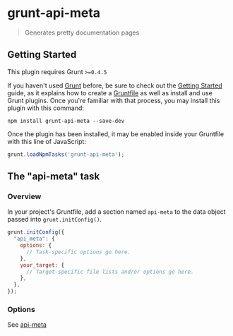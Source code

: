 # grunt-api-meta

> Generates pretty documentation pages

## Getting Started
This plugin requires Grunt `>=0.4.5`

If you haven't used [Grunt](http://gruntjs.com/) before, be sure to check out the [Getting Started](http://gruntjs.com/getting-started) guide, as it explains how to create a [Gruntfile](http://gruntjs.com/sample-gruntfile) as well as install and use Grunt plugins. Once you're familiar with that process, you may install this plugin with this command:

```shell
npm install grunt-api-meta --save-dev
```

Once the plugin has been installed, it may be enabled inside your Gruntfile with this line of JavaScript:

```js
grunt.loadNpmTasks('grunt-api-meta');
```

## The "api-meta" task

### Overview
In your project's Gruntfile, add a section named `api-meta` to the data object passed into `grunt.initConfig()`.

```js
grunt.initConfig({
  "api_meta": {
    options: {
      // Task-specific options go here.
    },
    your_target: {
      // Target-specific file lists and/or options go here.
    },
  },
});
```

### Options

See [api-meta](https://github.com/bob-gray/api-meta)